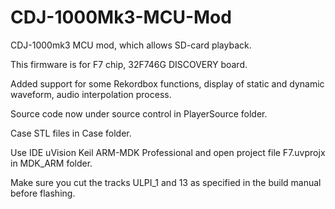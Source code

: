 # CDJ-1000Mk3-MCU-Mod

CDJ-1000mk3 MCU mod, which allows SD-card playback.

This firmware is for F7 chip, 32F746G DISCOVERY board.

Added support for some Rekordbox functions, display of static and dynamic waveform, audio interpolation process. 

Source code now under source control in PlayerSource folder.

Case STL files in Case folder.

Use IDE uVision Keil ARM-MDK Professional and open project file F7.uvprojx in MDK_ARM folder.

Make sure you cut the tracks ULPI_1 and 13 as specified in the build manual before flashing.
